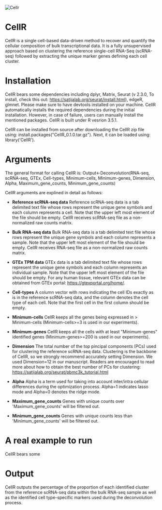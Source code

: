 ![Cellr](https://user-images.githubusercontent.com/24727526/65530825-aaaf0b00-dec6-11e9-9531-ca8a72a9abd4.JPG)

# CellR
CellR is a single cell-based data-driven method to recover and quantify the cellular composition of bulk transcriptional data. It is a fully unsupervised approach based on clustering the reference single-cell RNA-Seq (scRNA-seq) followed by extracting the unique marker genes defining each cell cluster. 


# Installation
CellR bears some dependencies including dplyr, Matrix, Seurat (v 2.3.0, To install, check this out: https://satijalab.org/seurat/install.html), edgeR, glmnet. Please make sure to have devtools installed on your machine. CellR automatically installs the required dependencies during the initial installation. However, in case of failure, users can manually install the mentioned packages. CellR is built under R vesrion 3.5.1.

CellR can be installed from source after downloading the CellR zip file using: install.packages("CellR_0.1.0.tar.gz"). Next, it can be loaded using: library('CellR').
# Arguments
The general format for calling CellR is: 
Output<-Deconvolution(RNA-seq, scRNA-seq, GTEx, Cell-types, Minimum-cells, Minimum-genes, Dimension, Alpha, Maximum_gene_counts, Minimum_gene_counts)

CellR arguments are explined in detail as follows:
* **Reference scRNA-seq data**
Reference scRNA-seq data is a tab delimited text file whose rows represent the unique gene symbols and each column represents a cell. Note that the upper left most element of the file should be empty.
CellR receives scRNA-seq file as a non-normalized raw counts matrix.

* **Bulk RNA-seq data**
Bulk RNA-seq data is a tab delimited text file whose rows represent the unique gene symbols and each column represents a sample. Note that the upper left most element of the file should be empty.
CellR receives RNA-seq file as a non-normalized raw counts matrix.

* **GTEx TPM data**
GTEx data is a tab delimited text file whose rows represent the unique gene symbols and each column represents an individual sample. Note that the upper left most element of the file should be empty. For any human tissue, relevant GTEx data can be obtained from GTEx portal: https://gtexportal.org/home/.

* **Cell-types**
A column vector with rows indicating the cell IDs exactly as is in the reference scRNA-seq data, and the column denotes the cell type of each cell. Note that the first cell in the first column should be empty.

* **Minimum-cells**
CellR keeps all the genes being expressed in > Minimum-cells (Minimum-cells>=3 is used in our experiments).

* **Minimum-genes**
CellR keeps all the cells with at least "Minimum-genes" identified genes (Minimum-genes>=200 is used in our experiments).

* **Dimension**
The total number of the top pincipal components (PCs) used for clustering the reference scRNA-seq data. Clustering is the backbone of CellR, so we strongly recommend accurately setting Dimension. We used Dimension=12 in our manuscript. Readers are encouraged to read more about how to obtain the best number of PCs for clustering: https://satijalab.org/seurat/pbmc3k_tutorial.html

* **Alpha**
Alpha is a term used for taking into account inter/intra cellular differences during the optimization process. Alpha=1 indicates lasso mode and Alpha=0 denotes the ridge mode.

* **Maximum_gene_counts**
Genes with unique counts over 'Maximum_gene_counts' will be filtered out.

* **Minimum_gene_counts**
Genes with unique counts less than 'Minimum_gene_counts' will be filtered out.

# A real example to run
CellR bears some 

# Output
CellR outputs the percentage of the proportion of each identified cluster from the reference scRNA-seq data within the bulk RNA-seq sample as well as the identified cell type-specific markers used during the deconvolution process.
